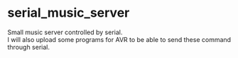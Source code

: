 # serial_music_server  
Small music server controlled by serial.  
I will also upload some programs for AVR to be able to send these command through serial.  
